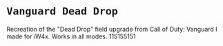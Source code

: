 # `Vanguard Dead Drop`

Recreation of the "Dead Drop" field upgrade from Call of Duty: Vanguard I made for iW4x. Works in all modes.
115155151